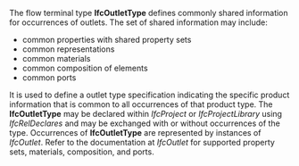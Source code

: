 ﻿The flow terminal type **IfcOutletType** defines commonly shared information for occurrences of outlets. The set of shared information may include:

* common properties with shared property sets
* common representations
* common materials
* common composition of elements
* common ports

It is used to define a outlet type specification indicating the specific product information that is common to all occurrences of that product type. The **IfcOutletType** may be declared within _IfcProject_ or _IfcProjectLibrary_ using _IfcRelDeclares_ and may be exchanged with or without occurrences of the type. Occurrences of **IfcOutletType** are represented by instances of _IfcOutlet_. Refer to the documentation at _IfcOutlet_ for supported property sets, materials, composition, and ports.